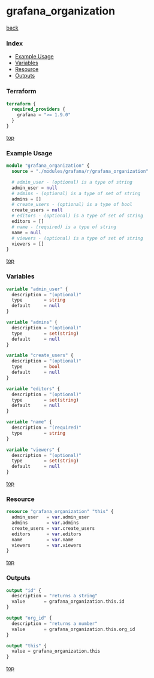 # grafana_organization

[back](../grafana.md)

### Index

- [Example Usage](#example-usage)
- [Variables](#variables)
- [Resource](#resource)
- [Outputs](#outputs)

### Terraform

```terraform
terraform {
  required_providers {
    grafana = ">= 1.9.0"
  }
}
```

[top](#index)

### Example Usage

```terraform
module "grafana_organization" {
  source = "./modules/grafana/r/grafana_organization"

  # admin_user - (optional) is a type of string
  admin_user = null
  # admins - (optional) is a type of set of string
  admins = []
  # create_users - (optional) is a type of bool
  create_users = null
  # editors - (optional) is a type of set of string
  editors = []
  # name - (required) is a type of string
  name = null
  # viewers - (optional) is a type of set of string
  viewers = []
}
```

[top](#index)

### Variables

```terraform
variable "admin_user" {
  description = "(optional)"
  type        = string
  default     = null
}

variable "admins" {
  description = "(optional)"
  type        = set(string)
  default     = null
}

variable "create_users" {
  description = "(optional)"
  type        = bool
  default     = null
}

variable "editors" {
  description = "(optional)"
  type        = set(string)
  default     = null
}

variable "name" {
  description = "(required)"
  type        = string
}

variable "viewers" {
  description = "(optional)"
  type        = set(string)
  default     = null
}
```

[top](#index)

### Resource

```terraform
resource "grafana_organization" "this" {
  admin_user   = var.admin_user
  admins       = var.admins
  create_users = var.create_users
  editors      = var.editors
  name         = var.name
  viewers      = var.viewers
}
```

[top](#index)

### Outputs

```terraform
output "id" {
  description = "returns a string"
  value       = grafana_organization.this.id
}

output "org_id" {
  description = "returns a number"
  value       = grafana_organization.this.org_id
}

output "this" {
  value = grafana_organization.this
}
```

[top](#index)